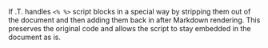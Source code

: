﻿If .T. handles `<% %>` script blocks in a special way by stripping them out of the document and then adding them back in after Markdown rendering. This preserves the original code and allows the script to stay embedded in the document as is.